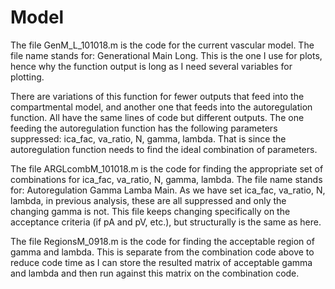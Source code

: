 # Model

The file GenM_L_101018.m is the code for the current vascular model. The file name stands for: Generational Main Long. This is the one I use for plots, hence why the function output is long as I need several variables for plotting. 

There are variations of this function for fewer outputs that feed into the compartmental model, and another one that feeds into the autoregulation function. All have the same lines of code but different outputs. The one feeding the autoregulation function has the following parameters suppressed: ica_fac, va_ratio, N, gamma, lambda. That is since the autoregulation function needs to find the ideal combination of parameters.


The file ARGLcombM_101018.m is the code for finding the appropriate set of combinations for ica_fac, va_ratio, N, gamma, lambda. The file name stands for: Autoregulation Gamma Lamba Main. As we have set ica_fac, va_ratio, N, lambda, in previous analysis, these are all suppressed and only the changing gamma is not. This file keeps changing specifically on the acceptance criteria (if pA and pV, etc.), but structurally is the same as here.

The file RegionsM_0918.m is the code for finding the acceptable region of gamma and lambda. This is separate from the combination code above to reduce code time as I can store the resulted matrix of acceptable gamma and lambda and then run against this matrix on the combination code.
